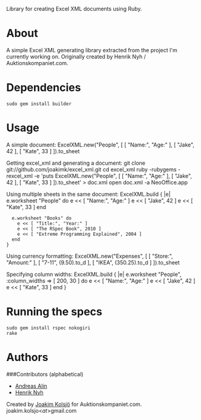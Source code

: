 Library for creating Excel XML documents using Ruby.

About
=====

A simple Excel XML generating library extracted from the project I'm currently working on. Originally created by Henrik Nyh / Auktionskompaniet.com.

Dependencies
=====
    sudo gem install builder

Usage
=====
A simple document:
    ExcelXML.new("People", [ [ "Name:", "Age:" ], [ "Jake", 42 ], [ "Kate", 33 ] ]).to_sheet

Getting excel_xml and generating a document:
    git clone git://github.com/joakimk/excel_xml.git
    cd excel_xml
    ruby -rubygems -rexcel_xml -e 'puts ExcelXML.new("People", [ [ "Name:", "Age:" ], [ "Jake", 42 ], [ "Kate", 33 ] ]).to_sheet' > doc.xml
    open doc.xml -a NeoOffice.app

Using multiple sheets in the same document:
    ExcelXML.build { |e|
      e.worksheet "People" do
        e << [ "Name:", "Age:" ]
        e << [ "Jake", 42 ]
        e << [ "Kate", 33 ]
      end
      
      e.worksheet "Books" do
        e << [ "Title:", "Year:" ]
        e << [ "The RSpec Book", 2010 ]
        e << [ "Extreme Programming Explained", 2004 ]
      end
    }
    
Using currency formatting:
    ExcelXML.new("Expenses", [ [ "Store:", "Amount:" ], [ "7-11", (9.50).to_d ], [ "IKEA", (350.25).to_d ] ]).to_sheet
    
Specifying column widths:
    ExcelXML.build { |e|
      e.worksheet "People", :column_widths => [ 200, 30 ] do
        e << [ "Name:", "Age:" ]
        e << [ "Jake", 42 ]
        e << [ "Kate", 33 ]
      end
    }

Running the specs
=====
    sudo gem install rspec nokogiri
    rake

Authors
====
###Contributors (alphabetical)
 - [Andreas Alin](http://github.com/aalin)
 - [Henrik Nyh](http://github.com/henrik)

Created by [Joakim Kolsjö](http://www.rubyblocks.se) for Auktionskompaniet.com.
joakim.kolsjo<$at$>gmail.com
